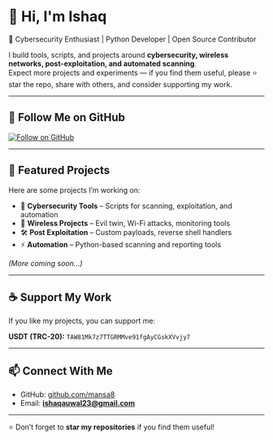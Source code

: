 # 👋 Hi, I'm Ishaq  

🚀 Cybersecurity Enthusiast | Python Developer | Open Source Contributor  

I build tools, scripts, and projects around **cybersecurity, wireless networks, post-exploitation, and automated scanning**.  
Expect more projects and experiments — if you find them useful, please ⭐ star the repo, share with others, and consider supporting my work.  

---

## 🌟 Follow Me on GitHub  
[![Follow on GitHub](https://img.shields.io/github/followers/mansa8?label=Follow&style=social)](https://github.com/mansa8)

---

## 📌 Featured Projects  
Here are some projects I’m working on:  

- 🔐 **Cybersecurity Tools** – Scripts for scanning, exploitation, and automation  
- 📡 **Wireless Projects** – Evil twin, Wi-Fi attacks, monitoring tools  
- 🛠️ **Post Exploitation** – Custom payloads, reverse shell handlers  
- ⚡ **Automation** – Python-based scanning and reporting tools  

*(More coming soon…)*  

---

## ☕ Support My Work  
If you like my projects, you can support me:  

**USDT (TRC-20):** `TAW81Mk7z7TTGRMMve91fgAyCGskXVvjy7` 

---

## 📫 Connect With Me  
- GitHub: [github.com/mansa8](https://github.com/mansa8)  
- Email: **ishaqauwal23@gmail.com**  

---
⭐ Don’t forget to **star my repositories** if you find them useful!  

<!--
**mansa8/mansa8** is a ✨ _special_ ✨ repository because its `README.md` (this file) appears on your GitHub profile.

Here are some ideas to get you started:

- 🔭 I’m currently working on ...
- 🌱 I’m currently learning ...
- 👯 I’m looking to collaborate on ...
- 🤔 I’m looking for help with ...
- 💬 Ask me about ...
- 📫 How to reach me: ...
- 😄 Pronouns: ...
- ⚡ Fun fact: ...
-->

